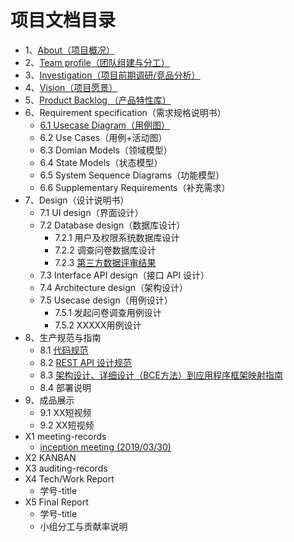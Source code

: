 # 项目文档目录
  

* 1、[About（项目概况）](01-about)
* 2、[Team profile（团队组建与分工）](02-team-profile)
* 3、[Investigation（项目前期调研/竞品分析）](03-invest)
* 4、[Vision（项目愿景）](04-vision)
* 5、[Product Backlog （产品特性库）](05-backlog)
* 6、Requirement specification（需求规格说明书）
  * [6.1 Usecase Diagram（用例图）](06-01-Use-Cases-Diagram)
  * 6.2 Use Cases（用例+活动图）
  * 6.3 Domian Models（领域模型）
  * 6.4 State Models（状态模型）
  * 6.5 System Sequence Diagrams（功能模型）
  * 6.6 Supplementary Requirements（补充需求）
* 7、Design（设计说明书）
  * 7.1 UI design（界面设计）
  * 7.2 Database design（数据库设计）
    * 7.2.1 用户及权限系统数据库设计
    * 7.2.2 调查问卷数据库设计
    * 7.2.3 [第三方数据评审结果](https://github.com/code-flows-in-you/Dashboard/issues)
  * 7.3 Interface API design（接口 API 设计）
  * 7.4 Architecture design（架构设计）
  * 7.5 Usecase design（用例设计）
    * 7.5.1 发起问卷调查用例设计
    * 7.5.2 XXXXX用例设计
* 8、生产规范与指南
  * 8.1 [代码规范](08-01-coding-standard)
  * 8.2 [REST API 设计规范](08-02-RESTful-api-design-standard)
  * 8.3 [架构设计、详细设计（BCE方法）到应用程序框架映射指南](08-03-relationship-between-ECB-framework-directory-design-logic-archit)
  * 8.4 部署说明
* 9、成品展示
  * 9.1 XX短视频
  * 9.2 XX短视频
* X1 meeting-records
  * [inception meeting (2019/03/30)](X1-inception-meeting)
* X2 KANBAN
* X3 auditing-records
* X4 Tech/Work Report
  * 学号-title
* X5 Final Report
  * 学号-title
  * 小组分工与贡献率说明
